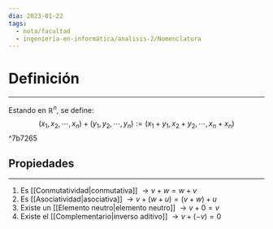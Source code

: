 ```yaml
---
dia: 2023-01-22
tags:
  - nota/facultad
  - ingeniería-en-informática/analisis-2/Nomenclatura
---
```

# Definición
---
Estando en $\mathbb{R}^n$, se define: 
$$ (x_1, x_2, \cdots, x_n) + (y_1, y_2, \cdots, y_n) := (x_1 + y_1, x_2 + y_2, \cdots, x_n + x_n)$$ ^7b7265

## Propiedades
---
1. Es [[Conmutatividad|conmutativa]] $\to v + w = w + v$ 
2. Es [[Asociatividad|asociativa]] $\to v + (w + u) = (v + w) + u$
3. Existe un [[Elemento neutro|elemento neutro]] $\to v + 0 = v$
4. Existe el [[Complementario|inverso aditivo]] $\to v + (-v) = 0$